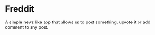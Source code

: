 # Freddit
A simple news like  app that allows us to post something, upvote it or add comment to any post.
